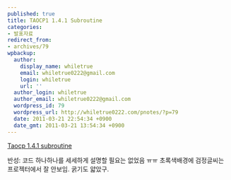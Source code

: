 ```yaml
---
published: true
title: TAOCP1 1.4.1 Subroutine
categories:
- 발표자료
redirect_from:
- archives/79
wpbackup:
  author:
    display_name: whiletrue
    email: whiletrue0222@gmail.com
    login: whiletrue
    url: ''
  author_login: whiletrue
  author_email: whiletrue0222@gmail.com
  wordpress_id: 79
  wordpress_url: http://whiletrue0222.com/pnotes/?p=79
  date: 2011-03-21 22:54:34 +0900
  date_gmt: 2011-03-21 13:54:34 +0900
---
```


[Taocp 1.4.1 subroutine](http://www.slideshare.net/whiletrue0222/taocp-141-subroutine)

반성:
코드 하나하나를 세세하게 설명할 필요는 없었음 ㅠㅠ
초록색배경에 검정글씨는 프로젝터에서 잘 안보임. 굵기도 얇았구.
